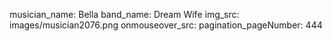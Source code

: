 musician_name: Bella
band_name: Dream Wife
img_src: images/musician2076.png
onmouseover_src: 
pagination_pageNumber: 444